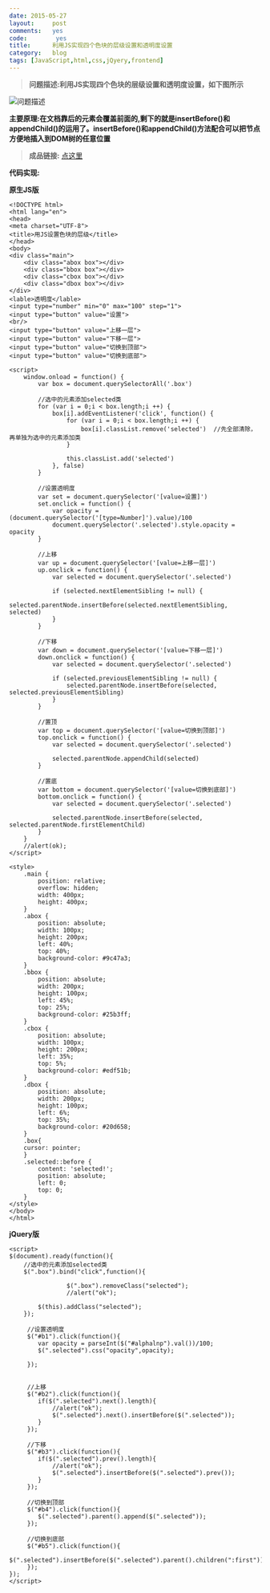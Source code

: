 ```yaml
---
date: 2015-05-27
layout:     post
comments:   yes
code:        yes
title:      利用JS实现四个色块的层级设置和透明度设置
category:   blog
tags: [JavaScript,html,css,jQyery,frontend]
---
```

>**问题描述:利用JS实现四个色块的层级设置和透明度设置，如下图所示**

![问题描述](http://media-clark.qiniudn.com/color-layer.png)

**主要原理:在文档靠后的元素会覆盖前面的,剩下的就是insertBefore()和appendChild()的运用了。insertBefore()和appendChild()方法配合可以把节点方便地插入到DOM树的任意位置**


>**成品链接:** [点这里](http://notes.dengck.com/projects/change-color-block-layer.html)

**代码实现:**

**原生JS版**

    <!DOCTYPE html>
	<html lang="en">
	<head>
    <meta charset="UTF-8">
    <title>用JS设置色块的层级</title>
	</head>
	<body>
    <div class="main">
        <div class="abox box"></div>
        <div class="bbox box"></div>
        <div class="cbox box"></div>
        <div class="dbox box"></div>
    </div>
    <lable>透明度</lable>
    <input type="number" min="0" max="100" step="1">
    <input type="button" value="设置">
    <br/>
    <input type="button" value="上移一层">
    <input type="button" value="下移一层">
    <input type="button" value="切换到顶部">
    <input type="button" value="切换到底部">

    <script>
        window.onload = function() {
            var box = document.querySelectorAll('.box')

            //选中的元素添加selected类
            for (var i = 0;i < box.length;i ++) {
                box[i].addEventListener('click', function() {
                    for (var i = 0;i < box.length;i ++) {
                        box[i].classList.remove('selected')  //先全部清除，再单独为选中的元素添加类
                    }

                    this.classList.add('selected')
                }, false)
            }

            //设置透明度
            var set = document.querySelector('[value=设置]')
            set.onclick = function() {
                var opacity = (document.querySelector('[type=Number]').value)/100
                document.querySelector('.selected').style.opacity = opacity
            }

            //上移
            var up = document.querySelector('[value=上移一层]')
            up.onclick = function() {
                var selected = document.querySelector('.selected')

                if (selected.nextElementSibling != null) {
                    selected.parentNode.insertBefore(selected.nextElementSibling, selected)
                }
            }

            //下移
            var down = document.querySelector('[value=下移一层]')
            down.onclick = function() {
                var selected = document.querySelector('.selected')

                if (selected.previousElementSibling != null) {
                    selected.parentNode.insertBefore(selected, selected.previousElementSibling)
                }
            }

            //置顶
            var top = document.querySelector('[value=切换到顶部]')
            top.onclick = function() {
                var selected = document.querySelector('.selected')

                selected.parentNode.appendChild(selected)
            }

            //置底
            var bottom = document.querySelector('[value=切换到底部]')
            bottom.onclick = function() {
                var selected = document.querySelector('.selected')

                selected.parentNode.insertBefore(selected, selected.parentNode.firstElementChild)
            }
        }
        //alert(ok);
    </script>

    <style>
        .main {
            position: relative;
            overflow: hidden;
            width: 400px;
            height: 400px;
        }
        .abox {
            position: absolute;
            width: 100px;
            height: 200px;
            left: 40%;
            top: 40%;
            background-color: #9c47a3;
        }
        .bbox {
            position: absolute;
            width: 200px;
            height: 100px;
            left: 45%;
            top: 25%;
            background-color: #25b3ff;
        }
        .cbox {
            position: absolute;
            width: 100px;
            height: 200px;
            left: 35%;
            top: 5%;
            background-color: #edf51b;
        }
        .dbox {
            position: absolute;
            width: 200px;
            height: 100px;
            left: 6%;
            top: 35%;
            background-color: #20d658;
        }
        .box{
        cursor: pointer;
        }
        .selected::before {
            content: 'selected!';
            position: absolute;
            left: 0;
            top: 0;
        }
    </style>
	</body>
	</html>

**jQuery版**

	<script>
    $(document).ready(function(){
        //选中的元素添加selected类
        $(".box").bind("click",function(){
            
                    $(".box").removeClass("selected");
                    //alert("ok");
                
            $(this).addClass("selected");
        });
        
         //设置透明度
         $("#b1").click(function(){
            var opacity = parseInt($("#alphalnp").val())/100;
            $(".selected").css("opacity",opacity);

         });

         
         //上移
         $("#b2").click(function(){
            if($(".selected").next().length){
                //alert("ok");
                $(".selected").next().insertBefore($(".selected"));
            }
         });

         //下移
         $("#b3").click(function(){
            if($(".selected").prev().length){
                //alert("ok");
                $(".selected").insertBefore($(".selected").prev());
            }
         });

         //切换到顶部
         $("#b4").click(function(){
            $(".selected").parent().append($(".selected"));
         });

         //切换到底部
         $("#b5").click(function(){
            $(".selected").insertBefore($(".selected").parent().children(":first"));
         }); 
    }); 
 	</script>

